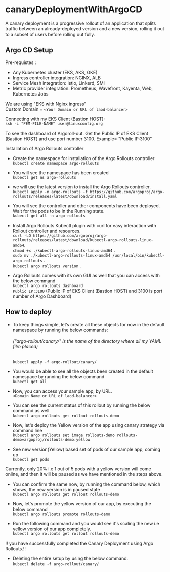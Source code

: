 # canaryDeploymentWithArgoCD
A canary deployment is a progressive rollout of an application that splits traffic between an already-deployed version and a new version, rolling it out to a subset of users before rolling out fully. </br>

## Argo CD Setup
Pre-requistes : </br>
- Any Kubernetes cluster (EKS, AKS, GKE)  
- Ingress controller integration: NGINX, ALB 
- Service Mesh integration: Istio, Linkerd, SMI
- Metric provider integration: Prometheus, Wavefront, Kayenta, Web, Kubernetes Jobs

We are using "EKS with Nginx ingress"</br>
Custom Domain = ```<Your Domain or URL of laod-balancer>```


Connecting with my EKS Client (Bastion HOST): </br>
 ```ssh -i "PEM-FILE-NAME" user@linuxconfig.org```


To see the dashboard of Argoroll-out. Get the Public IP of EKS Client (Bastion HOST) and use port number 3100. Example= "Public IP:3100" </br>

Installation of Argo Rollouts controller </br>

- Create the namespace for installation of the Argo Rollouts controller </br>
```kubectl create namespace argo-rollouts```

- You will see the namespace has been created </br>
```kubectl get ns argo-rollouts```

- we will use the latest version to install the Argo Rollouts controller. </br>
```kubectl apply -n argo-rollouts -f https://github.com/argoproj/argo-rollouts/releases/latest/download/install.yaml```

- You will see the controller and other components have been deployed. Wait for the pods to be in the Running state. </br>
```kubectl get all -n argo-rollouts```

- Install Argo Rollouts Kubectl plugin with curl for easy interaction with Rollout controller and resources. </br>
```curl -LO https://github.com/argoproj/argo-rollouts/releases/latest/download/kubectl-argo-rollouts-linux-amd64```. </br>
```chmod +x ./kubectl-argo-rollouts-linux-amd64``` .</br>
```sudo mv ./kubectl-argo-rollouts-linux-amd64 /usr/local/bin/kubectl-argo-rollouts``` .</br>
```kubectl argo rollouts version``` .</br>

- Argo Rollouts comes with its own GUI as well that you can access with the below command </br>
```kubectl argo rollouts dashboard``` </br>
  ```Public IP:3100``` (Public IP of EKS Client (Bastion HOST) and 3100 is port number of Argo Dashboard) </br>

## How to deploy 

- To keep things simple, let’s create all these objects for now in the default namespace by running the below commands: </br>
  ###### ("argo-rollout/canary/" is the name of the directory  where all my YAML filre placed) </br>
  ```kubectl apply -f argo-rollout/canary/```

- You would be able to see all the objects been created in the default namespace by running the below command </br>
  ```kubectl get all```

- Now, you can access your sample app, by URL. </br>
  ```<Domain Name or URL of laod-balancer>```

- You can see the current status of this rollout by running the below command as well </br>
  ```kubectl argo rollouts get rollout rollouts-demo```

- Now, let's deploy the Yellow version of the app using canary strategy via command line </br>
  ```kubectl argo rollouts set image rollouts-demo rollouts-demo=argoproj/rollouts-demo:yellow```

- See new version(Yellow) based set of pods of our sample app, coming up </br>
  ```kubectl get pods```

Currently, only 20% i.e 1 out of 5 pods with a yellow version will come online, and then it will be paused as we have mentioned in the steps above. 


- You can confirm the same now, by running the command below, which shows, the new version is in paused state </br>
  ```kubectl argo rollouts get rollout rollouts-demo```

- Now, let's promote the yellow version of our app, by executing the below command </br>
  ```kubectl argo rollouts promote rollouts-demo```

- Run the following command and you would see it's scaling the new i.e yellow version of our app completely.</br>
  ```kubectl argo rollouts get rollout rollouts-demo```

!! you have successfully completed the Canary Deployment using Argo Rollouts.!! </br>

- Deleting the entire setup by using the below command. </br>
  ```kubectl delete -f argo-rollout/canary/```
